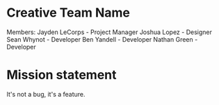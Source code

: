 # Creative Team Name

Members:
Jayden LeCorps - Project Manager
Joshua Lopez - Designer
Sean Whynot - Developer
Ben Yandell - Developer
Nathan Green - Developer

# Mission statement
It's not a bug, it's a feature.
